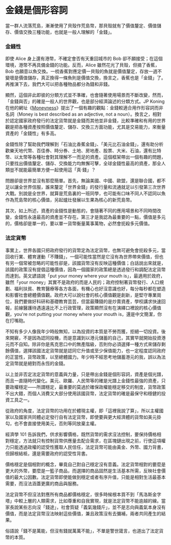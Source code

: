 # 金錢是個形容詞

當一群人流落荒島，漸漸使用了貝殼作荒島幣，那貝殼就有了價值釐定、價值儲存、價值交換三種功能，也就是一般人理解的「金錢」。

### 金錢性

即使 Alice 身上還有港幣，不確定會否有天重回城市的 Bob 卻不願接受；在這個環境，港幣不再具備金錢的功能。反而，Alice 雖然花光了貝殼，但摘了香蕉，Bob 也願意以魚交換。一梳香蕉對應定價一貝殼的魚就是價值釐定，存放一週不變壞是價值儲存，真正換得一條魚則是價值交換，換言之，香蕉也是「金錢」了。再推演下去，我們大可以把各種物品都分為錢和非錢。

顯然，這個非此即彼的分類方式並不準確，也會隨著使用場景而不斷改變，然而，「金錢與否」的確是一般人的世界觀，也是部分經濟論述的分類方式。JP Koning 在他的網址《[Moneyness](http://jpkoning.blogspot.com/2012/12/why-moneyness.html)》提出了一個有趣的觀點：金錢較適合用作形容詞而非名詞（Money is best described as an adjective, not a noun）。換言之，相對於認定國家政府發行的法定貨幣就是金錢而其他並非金錢，比較準確和有用的世界觀是把各種資產按照價值釐定、儲存、交換三方面功能，尤其是交易能力，來衡量資產的「金錢性」有多高。

金錢性除了幫助我們理解到「石油比香蕉金錢」、「美元比石油金錢」，還有助分析歡樂天地代幣、百佳券、時分券、土地、房地產、股票、大米、石油，還有比特幣、以太幣等各種社會對其理解不一而足的資產。這個框架帶出一個有趣的問題，只要找出價值釐定、儲存、交換能力均無懈可擊，全球金錢性最高的資產，那全人類豈不就能最簡單方便一起使用這「真·錢」？

問題卻是世界並沒有那麼簡單。首先，無論美國、中國、歐盟，還是聯合國，都不足以讓全世界信服，誰來釐定「世界金錢」的發行量和流通就足以引發第三次世界大戰。別說是全世界，就算是荒島裏的一班同學，也可能有口味不同人不認同以魚作為荒島幣的核心價值，另起爐灶發展以生果為核心的新荒島幣。

其次，如上所述，資產的金錢性是動態的，會隨著不同的應用場景和不同時間改變，金錢性永遠最高的資產並不存在。第三才是我認為最重要的一點，價值是多元的，價格卻是單一的，要以單一貨幣衡量萬事萬物，必然會扼殺多元價值。

### 法定貨幣

事實上，世界各國只把政府發行的貨幣定為法定貨幣，也無可避免會扼殺多元，當回收行業、體育運動「不賺錢」，一個可能性當然是它沒有為世界帶來價值，但也有另一個常被忽略的可能性卻是，該國貨幣沒有反映這種價值；白話說出來就是，該國的政策沒有提倡這種價值，因為一個國家的政策總是透過發行和調配法定貨幣而達到。英文諺語說「put your money where your mouth is」，最適用於政府，雖然「your money」其實不是政府的而是人民的；政府控制著貨幣發行、人口規劃、福利扶貧、教育醫療等各方各面，有機心也好沒意識也好，每分每秒都在塑造和影響社會總體價值觀。政府大可以說社會的核心價值觀是創新，是堅守專業崗位，我們要做好科研和基礎教育芸芸，但當最賺錢的是炒賣資產，學校講求快速回報，前線醫護待遇遠遠比不上行政管理，政策顯然沒有在演繹口裡說的核心價值觀，you're not putting your money where your mouth is，還是中文簡潔，你在打嘴砲。

不知有多少人像我年少時般無知，以為投資的本質是不勞而獲，拒絕一切投資。後來開竅，不是因為認同投機，而是意識到以港元儲蓄的自己，其實早就開始投資港元而不自知。除非你是馬克思口中的無產階級，否則你必須選擇一種方式來儲存剩餘價值，選擇該國法定貨幣就是認同它升值或至少保值能力，也一定程度認同政府的正當性，貨幣政策，以至總體國力。年少時不經思考地儲蓄港元的我，誤以為法定貨幣就是絕對而永恆的金錢。

以上並非否定法定貨幣的意義與力量，只是帶出金錢是個形容詞，資產是個光譜，而且一直隨時代變化。美元、歐羅、人民幣等的確是光譜上金錢性最強的資產，只要政權穩定——所謂穩定，最重要的莫過於確保政權能穩定移交的制度，貨幣政策不出大錯，而個人消費又大部分使用該國貨幣，法定貨幣的確是最保守和穩健的投資工具之一。

從政府的角度，法定貨幣的功用在於體現主權，即「這裡我說了算」，所以主權國家以及國家共同體必定發行自有法定貨幣，即使要與更大經濟體的貨幣如美元掛勾，也不會直接使用美元，否則等同放棄主權。

經濟學 101 告訴我們，供求影響價格，既然貨幣的需求沒法控制，要保持價格相對穩定，方法就只有控制貨幣供應量去配合需求，在區塊鏈出現之前，行使這項權力只能透過政權的認受性獲取人民信任，法定貨幣可能由黃金、外幣、國力背書，但歸根結柢，還是需要政府的認受性背書。

價格穩定是個相對的概念，畢竟自己對自己穩定沒有意義。法定貨幣相對的要麼是更大的外幣，要麼是一籃子商品，而選擇的商品固然是生活基本所需，反映社會價值的最大公因數。法定貨幣即使能做到穩定或者有序升值，只能是相對生活最基本需要，而沒法涵蓋更廣的商品與服務。

法定貨幣不但沒法對應所有商品都價格穩定，很多時候根本買不到「馬洛斯金字塔」中較上層的人類需求，比如尊重和自我實現，就是法定貨幣不能逾越的線。當家長說某些志向沒「錢途」，社會質疑「義氣幾錢斤」，並不是志向與義氣本身沒有價值，而是法定貨幣沒法映射這些價值，兼且政策沒有去彌補，兩者共同產生的結果。

俗語說「錢不是萬能，但沒有錢就萬萬不能」，不單是警世箴言，也道出了法定貨幣的本質。



